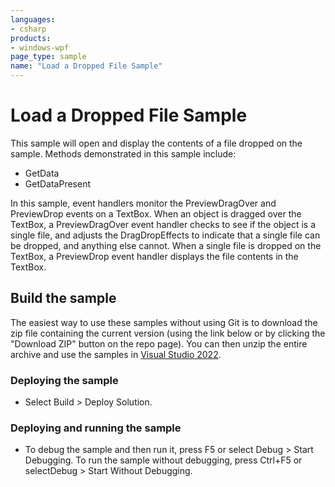 ```yaml
---
languages:
- csharp
products:
- windows-wpf
page_type: sample
name: "Load a Dropped File Sample"
---
```


# Load a Dropped File Sample
This sample will open and display the contents of a file dropped on the sample. Methods demonstrated in this sample include:
- GetData
- GetDataPresent

In this sample, event handlers monitor the PreviewDragOver and PreviewDrop events on a TextBox. When an object is dragged over the TextBox, a PreviewDragOver event handler checks to see if the object is a single file, and adjusts the DragDropEffects to indicate that a single file can be dropped, and anything else cannot. When a single file is dropped on the TextBox, a PreviewDrop event handler displays the file contents in the TextBox.

## Build the sample
The easiest way to use these samples without using Git is to download the zip file containing the current version (using the link below or by clicking the "Download ZIP" button on the repo page). You can then unzip the entire archive and use the samples in [Visual Studio 2022](https://www.visualstudio.com/wpf-vs).

### Deploying the sample
- Select Build > Deploy Solution. 

### Deploying and running the sample
- To debug the sample and then run it, press F5 or select Debug >  Start Debugging. To run the sample without debugging, press Ctrl+F5 or selectDebug > Start Without Debugging. 


